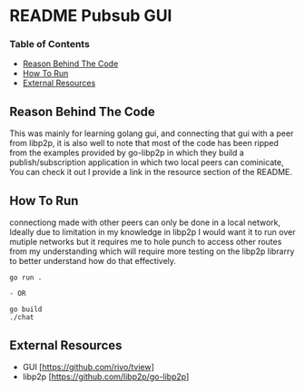 # README Pubsub GUI

### Table of Contents
* [Reason Behind The Code](https://github.com/LVivona/Libp2p-pubsub-gui/edit/master/README.md#reason-behind-the-code)
* [How To Run](https://github.com/LVivona/Libp2p-pubsub-gui/edit/master/README.md#how-to-run)
* [External Resources](https://github.com/LVivona/Libp2p-pubsub-gui/edit/master/README.md#external-resources)

 ## Reason Behind The Code

This was mainly for learning golang gui, and connecting that gui with a peer from libp2p, it is also well to note that most of the code has been ripped from the examples provided by go-libp2p in which they build a publish/subscription application in which two local peers can cominicate, You can check it out I provide a link in the resource section of the README.


## How To Run

connectiong made with other peers can only be done in a local network, Ideally due to limitation in my knowledge in libp2p I would want it to run over mutiple networks but it requires me to hole punch to access other routes from my understanding which will require more testing on the libp2p librarry to better understand how do that effectively. 

```
go run .

- OR

go build
./chat
```


## External Resources

* GUI [https://github.com/rivo/tview]
* libp2p [https://github.com/libp2p/go-libp2p]
